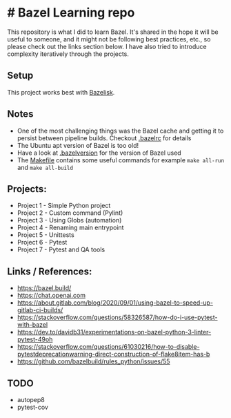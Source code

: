 # # Bazel Learning repo

This repository is what I did to learn Bazel. It's shared in the hope it will be useful to someone, and it might not be 
following best practices, etc., so please check out the links section below.
I have also tried to introduce complexity iteratively through the projects.

## Setup
This project works best with [Bazelisk](https://github.com/bazelbuild/bazelisk).

## Notes
* One of the most challenging things was the Bazel cache and getting it to persist between pipeline builds. Checkout [.bazelrc](.bazelrc) for details
* The Ubuntu apt version of Bazel is too old!
* Have a look at [.bazelversion](.bazelversion) for the version of Bazel used
* The [Makefile](Makefile) contains some useful commands for example `make all-run` and `make all-build`

## Projects:
* Project 1 - Simple Python project
* Project 2 - Custom command (Pylint)
* Project 3 - Using Globs (automation)
* Project 4 - Renaming main entrypoint
* Project 5 - Unittests
* Project 6 - Pytest
* Project 7 - Pytest and QA tools

## Links / References:
* https://bazel.build/
* https://chat.openai.com
* https://about.gitlab.com/blog/2020/09/01/using-bazel-to-speed-up-gitlab-ci-builds/
* https://stackoverflow.com/questions/58326587/how-do-i-use-pytest-with-bazel
* https://dev.to/davidb31/experimentations-on-bazel-python-3-linter-pytest-49oh
* https://stackoverflow.com/questions/61030216/how-to-disable-pytestdeprecationwarning-direct-construction-of-flake8item-has-b
* https://github.com/bazelbuild/rules_python/issues/55


## TODO
* autopep8
* pytest-cov
